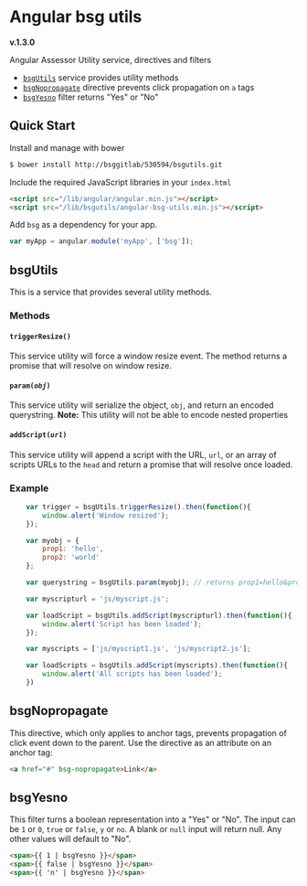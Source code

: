 # Angular bsg utils

**v.1.3.0**

Angular Assessor Utility service, directives and filters

- [`bsgUtils`](#bsgutils) service provides utility methods
- [`bsgNopropagate`](#bsgnopropagate) directive prevents click propagation on `a` tags
- [`bsgYesno`](#bsgyesno) filter returns "Yes" or "No"

## Quick Start

Install and manage with bower

```sh
$ bower install http://bsggitlab/530594/bsgutils.git
```

Include the required JavaScript libraries in your `index.html`

```html
<script src="/lib/angular/angular.min.js"></script>
<script src="/lib/bsgutils/angular-bsg-utils.min.js"></script>
```

Add `bsg` as a dependency for your app.

```js
var myApp = angular.module('myApp', ['bsg']);
```

## <a name="bsgutils" />bsgUtils

This is a service that provides several utility methods.

### Methods

#### `triggerResize()`

This service utility will force a window resize event. The method returns a promise that will resolve on window resize.

#### <code>param(*obj*)</code>

This service utility will serialize the object, `obj`,  and return an encoded querystring. **Note:** This utility will not be able to encode nested properties

#### <code>addScript(*url*)</code>

This service utility will append a script with the URL, `url`, or an array of scripts URLs to the `head` and return a promise that will resolve once loaded.

### Example

```js
	var trigger = bsgUtils.triggerResize().then(function(){
		window.alert('Window resized');
	});

	var myobj = {
		prop1: 'hello',
		prop2: 'world'
	};

	var querystring = bsgUtils.param(myobj); // returns prop1=hello&prop2=world

	var myscripturl = 'js/myscript.js';

	var loadScript = bsgUtils.addScript(myscripturl).then(function(){
		window.alert('Script has been loaded');
	});

	var myscripts = ['js/myscript1.js', 'js/myscript2.js'];

	var loadScripts = bsgUtils.addScript(myscripts).then(function(){
		window.alert('All scripts has been loaded');
	})
```

## <a name="bsgnopropagate" />bsgNopropagate

This directive, which only applies to anchor tags, prevents propagation of click event down to the parent. Use the directive as an attribute on an anchor tag:

```html
<a href="#" bsg-nopropagate>Link</a>
```

## <a name="bsgyesno" />bsgYesno

This filter turns a boolean representation into a "Yes" or "No". The input can be `1` or `0`, `true` or `false`, `y` or `no`. A blank or `null` input will return null. Any other values will default to "No".

```html
<span>{{ 1 | bsgYesno }}</span>
<span>{{ false | bsgYesno }}</span>
<span>{{ 'n' | bsgYesno }}</span>
```
